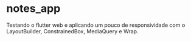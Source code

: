 # notes_app

Testando o flutter web e aplicando um pouco de responsividade com o LayoutBuilder, ConstrainedBox, MediaQuery e Wrap.


